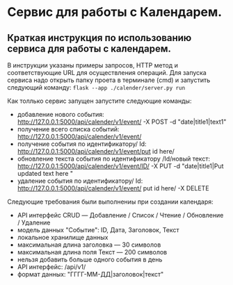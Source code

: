 # Сервис для работы с Календарем.
##  Краткая инструкция по использованию сервиса для работы с календарем. 
В инструкции указаны примеры запросов, HTTP метод и соответствующие URL для осуществления операций.
Для запуска сервиса надо открыть папку проета в терминале  (cmd) и запустить следующий команду: `flask --app ./calender/server.py run`

Как толлько сервис запущен запустите следующие команды:
* добавление нового события: http://127.0.0.1:5000/api/calender/v1/event/ -X POST -d "date|title1|text1"
* получение всего списка событий: http://127.0.0.1:5000/api/calender/v1/event/
* получение события по идентификатору/ Id: http://127.0.0.1:5000/api/calender/v1/event/put id here/
* обновление текста события по идентификатору /Id/новый текст: http://127.0.0.1:5000/api/calender/v1/event/ID/ -X PUT -d "date|title1|Put updated text here "
* удаление события по идентификатору/ Id: http://127.0.0.1:5000/api/calender/v1/event/ put id here/ -X DELETE

Следующие требования были выполнениы при создании календаря:
* API интерфейс CRUD — Добавление / Список / Чтение / Обновление / Удаление
* модель данных "Событие": ID, Дата, Заголовок, Текст
* локальное хранилище данных
* максимальная длина заголовка — 30 символов
* максимальная длина поля Текст — 200 символов
* нельзя добавить больше одного события в день
* API интерфейс: /api/v1/
* формат данных: "ГГГГ-ММ-ДД|заголовок|текст" 

